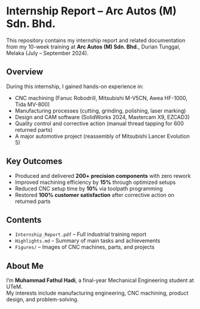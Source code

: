 # Internship Report – Arc Autos (M) Sdn. Bhd.

This repository contains my internship report and related documentation from my 10-week training at **Arc Autos (M) Sdn. Bhd.**, Durian Tunggal, Melaka (July – September 2024).  

## Overview
During this internship, I gained hands-on experience in:
- CNC machining (Fanuc Robodrill, Mitsubishi M-V5CN, Awea HF-1000, Tida MV-800)  
- Manufacturing processes (cutting, grinding, polishing, laser marking)  
- Design and CAM software (SolidWorks 2024, Mastercam X9, EZCAD3)  
- Quality control and corrective action (manual thread tapping for 600 returned parts)  
- A major automotive project (reassembly of Mitsubishi Lancer Evolution 5)  

## Key Outcomes
- Produced and delivered **200+ precision components** with zero rework  
- Improved machining efficiency by **15%** through optimized setups  
- Reduced CNC setup time by **10%** via toolpath programming  
- Restored **100% customer satisfaction** after corrective action on returned parts  

## Contents
- `Internship_Report.pdf` – Full industrial training report  
- `Highlights.md` – Summary of main tasks and achievements  
- `Figures/` – Images of CNC machines, parts, and projects  

## About Me
I’m **Muhammad Fathul Hadi**, a final-year Mechanical Engineering student at UTeM.  
My interests include manufacturing engineering, CNC machining, product design, and problem-solving.  

